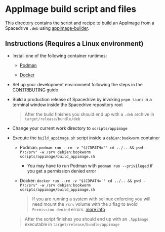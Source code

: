 # AppImage build script and files

This directory contains the script and recipe to build an AppImage from a Spacedrive `.deb` using [appimage-builder](https://appimage-builder.readthedocs.io/en/latest/index.html).

## Instructions (Requires a Linux environment)

- Install one of the following container runtimes:

  - [Podman](https://podman.io/docs/installation#installing-on-linux)

  - [Docker](https://docs.docker.com/engine/install/#supported-platforms)

- Set up your development environment following the steps in the [CONTRIBUTING](../../CONTRIBUTING.md) guide

- Build a production release of Spacedrive by invoking `pnpm tauri` in a terminal window inside the Spacedrive repository root

  > After the build finishes you should end up with a `.deb` archive in `target/release/bundle/deb`

- Change your current work directory to `scripts/appimage`

- Execute the `build_appimage.sh` script inside a `debian:bookworm` container

  - Podman: `podman run --rm -v "$(CDPATH='' cd ../.. && pwd -P):/srv" -w /srv debian:bookworm scripts/appimage/build_appimage.sh`

    - You may have to run Podman with `podman run --privileged` if you get a permission denied error

  - Docker: `docker run --rm -v "$(CDPATH='' cd ../.. && pwd -P):/srv" -w /srv debian:bookworm scripts/appimage/build_appimage.sh`

    > If you are running a system with selinux enforcing you will need mount the `/srv` volume with the `Z` flag to avoid `Permission denied` errors. [more info](https://docs.podman.io/en/latest/markdown/podman-run.1.html#volume-v-source-volume-host-dir-container-dir-options)

  > After the script finishes you should end up with an `.AppImage` executable in `target/release/bundle/appimage`
